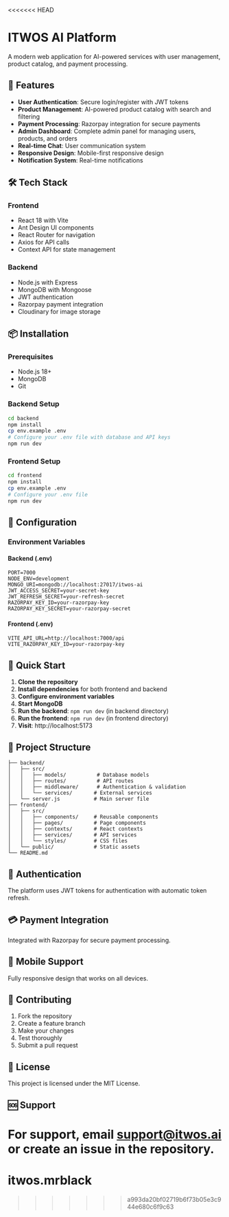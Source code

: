 <<<<<<< HEAD
# ITWOS AI Platform

A modern web application for AI-powered services with user management, product catalog, and payment processing.

## 🚀 Features

- **User Authentication**: Secure login/register with JWT tokens
- **Product Management**: AI-powered product catalog with search and filtering
- **Payment Processing**: Razorpay integration for secure payments
- **Admin Dashboard**: Complete admin panel for managing users, products, and orders
- **Real-time Chat**: User communication system
- **Responsive Design**: Mobile-first responsive design
- **Notification System**: Real-time notifications

## 🛠️ Tech Stack

### Frontend
- React 18 with Vite
- Ant Design UI components
- React Router for navigation
- Axios for API calls
- Context API for state management

### Backend
- Node.js with Express
- MongoDB with Mongoose
- JWT authentication
- Razorpay payment integration
- Cloudinary for image storage

## 📦 Installation

### Prerequisites
- Node.js 18+
- MongoDB
- Git

### Backend Setup
```bash
cd backend
npm install
cp env.example .env
# Configure your .env file with database and API keys
npm run dev
```

### Frontend Setup
```bash
cd frontend
npm install
cp env.example .env
# Configure your .env file
npm run dev
```

## 🔧 Configuration

### Environment Variables

#### Backend (.env)
```env
PORT=7000
NODE_ENV=development
MONGO_URI=mongodb://localhost:27017/itwos-ai
JWT_ACCESS_SECRET=your-secret-key
JWT_REFRESH_SECRET=your-refresh-secret
RAZORPAY_KEY_ID=your-razorpay-key
RAZORPAY_KEY_SECRET=your-razorpay-secret
```

#### Frontend (.env)
```env
VITE_API_URL=http://localhost:7000/api
VITE_RAZORPAY_KEY_ID=your-razorpay-key
```

## 🚀 Quick Start

1. **Clone the repository**
2. **Install dependencies** for both frontend and backend
3. **Configure environment variables**
4. **Start MongoDB**
5. **Run the backend**: `npm run dev` (in backend directory)
6. **Run the frontend**: `npm run dev` (in frontend directory)
7. **Visit**: http://localhost:5173

## 📁 Project Structure

```
├── backend/
│   ├── src/
│   │   ├── models/          # Database models
│   │   ├── routes/          # API routes
│   │   ├── middleware/      # Authentication & validation
│   │   └── services/       # External services
│   └── server.js           # Main server file
├── frontend/
│   ├── src/
│   │   ├── components/     # Reusable components
│   │   ├── pages/          # Page components
│   │   ├── contexts/       # React contexts
│   │   ├── services/       # API services
│   │   └── styles/         # CSS files
│   └── public/             # Static assets
└── README.md
```

## 🔐 Authentication

The platform uses JWT tokens for authentication with automatic token refresh.

## 💳 Payment Integration

Integrated with Razorpay for secure payment processing.

## 📱 Mobile Support

Fully responsive design that works on all devices.

## 🤝 Contributing

1. Fork the repository
2. Create a feature branch
3. Make your changes
4. Test thoroughly
5. Submit a pull request

## 📄 License

This project is licensed under the MIT License.

## 🆘 Support

For support, email support@itwos.ai or create an issue in the repository.
=======
# itwos.mrblack
>>>>>>> a993da20bf02719b6f73b05e3c944e680c6f9c63
